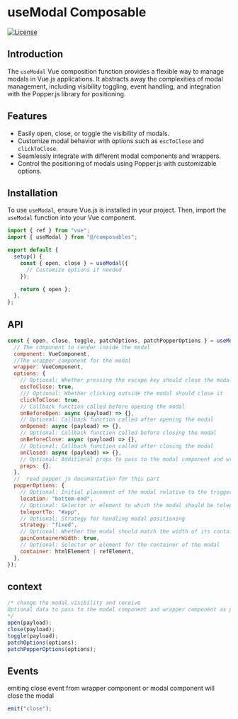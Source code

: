 # useModal Composable

[![License](https://img.shields.io/badge/License-MIT-blue.svg)](https://opensource.org/licenses/MIT)

## Introduction

The `useModal` Vue composition function provides a flexible way to manage modals in Vue.js applications. It abstracts away the complexities of modal management, including visibility toggling, event handling, and integration with the Popper.js library for positioning.

## Features

- Easily open, close, or toggle the visibility of modals.
- Customize modal behavior with options such as `escToClose` and `clickToClose`.
- Seamlessly integrate with different modal components and wrappers.
- Control the positioning of modals using Popper.js with customizable options.

## Installation

To use `useModal`, ensure Vue.js is installed in your project. Then, import the `useModal` function into your Vue component.

```javascript
import { ref } from "vue";
import { useModal } from "@/composables";

export default {
  setup() {
    const { open, close } = useModal({
      // Customize options if needed
    });

    return { open };
  },
};
```

## API

```javascript
const { open, close, toggle, patchOptions, patchPopperOptions } = useModal({
  // The component to render inside the modal
  component: VueComponent,
  //The wrapper component for the modal
  wrapper: VueComponent,
  options: {
    // Optional: Whether pressing the escape key should close the modal
    escToClose: true,
    /// Optional: Whether clicking outside the modal should close it
    clickToClose: true,
    // Callback function called before opening the modal
    onBeforeOpen: async (payload) => {},
    // Optional: Callback function called after opening the modal
    onOpened: async (payload) => {},
    // Optional: Callback function called before closing the modal
    onBeforeClose: async (payload) => {},
    // Optional: Callback function called after closing the modal
    onClosed: async (payload) => {},
    // Optional: Additional props to pass to the modal component and wrapper component
    props: {},
  },
  //  read popper js documantation for this part
  popperOptions: {
    // Optional: Initial placement of the modal relative to the trigger element
    location: "bottom-end",
    // Optional: Selector or element to which the modal should be teleported
    teleportTo: "#app",
    // Optional: Strategy for handling modal positioning
    strategy: "fixed",
    // Optional: Whether the modal should match the width of its container
    gainContainerWidth: true,
    // Optional: Selector or element for the container of the modal
    container: htmlElement | refElement,
  },
});
```

## context

```javascript
/* change the modal visibility and receive 
Optional data to pass to the modal component and wrapper component as props and lifecycle hooks.
*/
open(payload);
close(payload);
toggle(payload);
patchOptions(options);
patchPopperOptions(options);
```

## Events

emiting close event from wrapper component or modal component will close the modal

```javascript
emit("close");
```
